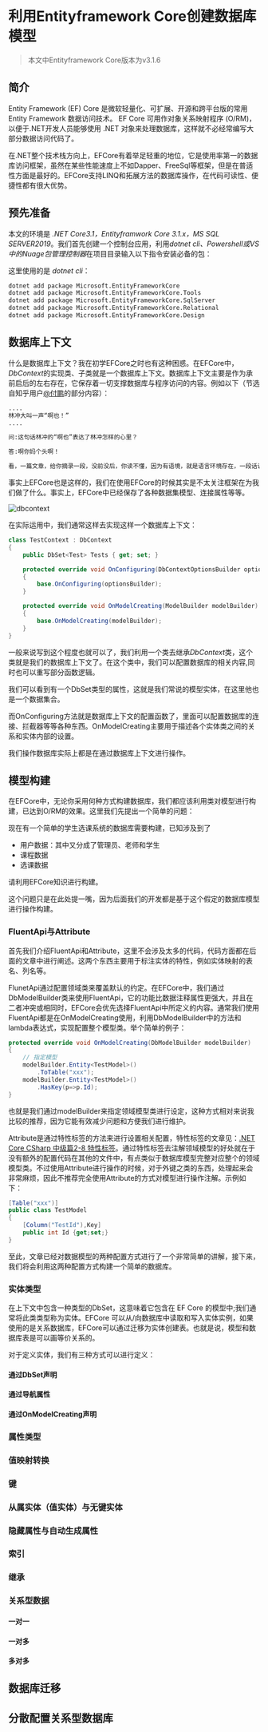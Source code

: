 # 利用Entityframework Core创建数据库模型

> 本文中Entityframework Core版本为v3.1.6

## 简介

Entity Framework (EF) Core 是微软轻量化、可扩展、开源和跨平台版的常用 Entity Framework 数据访问技术。
EF Core 可用作对象关系映射程序 (O/RM)，以便于.NET开发人员能够使用 .NET 对象来处理数据库，这样就不必经常编写大部分数据访问代码了。

在.NET整个技术栈方向上，EFCore有着举足轻重的地位，它是使用率第一的数据库访问框架，虽然在某些性能速度上不如Dapper、FreeSql等框架，但是在普适性方面是最好的。EFCore支持LINQ和拓展方法的数据库操作，在代码可读性、便捷性都有很大优势。

## 预先准备

本文的环境是 *.NET Core3.1，Entityframwork Core 3.1.x，MS SQL SERVER2019*。我们首先创建一个控制台应用，利用*dotnet cli、Powershell或VS中的Nuage包管理控制器*在项目目录输入以下指令安装必备的包：

这里使用的是 *dotnet cli*：

``` bash
dotnet add package Microsoft.EntityFrameworkCore
dotnet add package Microsoft.EntityFrameworkCore.Tools
dotnet add package Microsoft.EntityFrameworkCore.SqlServer
dotnet add package Microsoft.EntityFrameworkCore.Relational
dotnet add package Microsoft.EntityFrameworkCore.Design
```

## 数据库上下文

什么是数据库上下文？我在初学EFCore之时也有这种困惑。在EFCore中，*DbContext*的实现类、子类就是一个数据库上下文。数据库上下文主要是作为承前启后的左右存在，它保存着一切支撑数据库与程序访问的内容。例如以下（节选自知乎用户[@付鹏](https://www.zhihu.com/question/26387327)的部分内容）：

``` bash
....
林冲大叫一声“啊也！”
....

问:这句话林冲的“啊也”表达了林冲怎样的心里？

答:啊你妈个头啊！

看，一篇文章，给你摘录一段，没前没后，你读不懂，因为有语境，就是语言环境存在，一段话说了什么，要通过上下文(文章的上下文)来推断。
```

事实上EFCore也是这样的，我们在使用EFCore的时候其实是不太关注框架在为我们做了什么。事实上，EFCore中已经保存了各种数据集模型、连接属性等等。

![dbcontext](https://images.cnblogs.com/cnblogs_com/WarrenRyan/1643641/o_200723074231aspnetcore_dbcontext_1.png)

在实际运用中，我们通常这样去实现这样一个数据库上下文：

``` C#
class TestContext : DbContext
{
    public DbSet<Test> Tests { get; set; }

    protected override void OnConfiguring(DbContextOptionsBuilder optionsBuilder)
    {
        base.OnConfiguring(optionsBuilder);
    }

    protected override void OnModelCreating(ModelBuilder modelBuilder)
    {
        base.OnModelCreating(modelBuilder);
    }
}
```

一般来说写到这个程度也就可以了，我们利用一个类去继承*DbContext*类，这个类就是我们的数据库上下文了。在这个类中，我们可以配置数据库的相关内容,同时也可以重写部分函数逻辑。

我们可以看到有一个DbSet类型的属性，这就是我们常说的模型实体，在这里他也是一个数据集合。

而OnConfiguring方法就是数据库上下文的配置函数了，里面可以配置数据库的连接、拦截器等等各种东西。OnModelCreating主要用于描述各个实体类之间的关系和实体内部的设置。

我们操作数据库实际上都是在通过数据库上下文进行操作。

## 模型构建

在EFCore中，无论你采用何种方式构建数据库，我们都应该利用类对模型进行构建，已达到O/RM的效果。这里我们先提出一个简单的问题：

现在有一个简单的学生选课系统的数据库需要构建，已知涉及到了

- 用户数据：其中又分成了管理员、老师和学生
- 课程数据
- 选课数据

请利用EFCore知识进行构建。

这个问题只是在此处提一嘴，因为后面我们的开发都是基于这个假定的数据库模型进行操作构建。

### FluentApi与Attribute

首先我们介绍FluentApi和Attribute，这里不会涉及太多的代码，代码方面都在后面的文章中进行阐述。这两个东西主要用于标注实体的特性，例如实体映射的表名、列名等。

FlunetApi通过配置领域类来覆盖默认的约定。在EFCore中，我们通过DbModelBuilder类来使用FluentApi，它的功能比数据注释属性更强大，并且在二者冲突或相同时，EFCore会优先选择FluentApi中所定义的内容。通常我们使用FluentApi都是在OnModelCreating使用，利用DbModelBuilder中的方法和lambda表达式，实现配置整个模型类。举个简单的例子：

``` C#
protected override void OnModelCreating(DbModelBuilder modelBuilder)
{
    // 指定模型
    modelBuilder.Entity<TestModel>()
        .ToTable("xxx");
    modelBuilder.Entity<TestModel>()
        .HasKey(p=>p.Id);
}
```

也就是我们通过modelBuilder来指定领域模型类进行设定，这种方式相对来说我比较的推荐，因为它能有效减少问题和方便我们进行维护。

Attribute是通过特性标签的方法来进行设置相关配置，特性标签的文章见：[.NET Core CSharp 中级篇2-8 特性标签](https://www.cnblogs.com/WarrenRyan/p/11484963.html)。通过特性标签去注解领域模型的好处就在于没有额外的配置代码在其他的文件中，有点类似于数据库模型完整对应整个的领域模型类。不过使用Attribute进行操作的时候，对于外键之类的东西，处理起来会非常麻烦，因此不推荐完全使用Attribute的方式对模型进行操作注解。示例如下：

``` C#
[Table("xxx")]
public class TestModel
{
    [Column("TestId"),Key]
    public int Id {get;set;}
}
```

至此，文章已经对数据模型的两种配置方式进行了一个非常简单的讲解，接下来，我们将会利用这两种配置方式构建一个简单的数据库。

### 实体类型

在上下文中包含一种类型的DbSet，这意味着它包含在 EF Core 的模型中;我们通常将此类类型称为实体。EFCore 可以从/向数据库中读取和写入实体实例，如果使用的是关系数据库，EFCore可以通过迁移为实体创建表。也就是说，模型和数据库表是可以画等价关系的。

对于定义实体，我们有三种方式可以进行定义：

#### 通过DbSet声明

#### 通过导航属性

#### 通过OnModelCreating声明

### 属性类型

### 值映射转换

### 键

### 从属实体（值实体）与无键实体

### 隐藏属性与自动生成属性

### 索引

### 继承

### 关系型数据

#### 一对一

#### 一对多

#### 多对多

## 数据库迁移

## 分散配置关系型数据库
